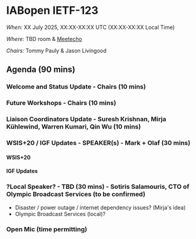 # IABopen IETF-123

*When:* XX July 2025, XX:XX-XX:XX UTC (XX:XX-XX:XX Local Time)

*Where:* TBD room & [Meetecho](https://meetings.conf.meetecho.com/ietf123/?group=iabopen&short=&item=1)

*Chairs:* Tommy Pauly & Jason Livingood

## Agenda (90 mins)

### Welcome and Status Update - Chairs (10 mins)

### Future Workshops - Chairs (10 mins)
  
### Liaison Coordinators Update - Suresh Krishnan, Mirja Kühlewind, Warren Kumari, Qin Wu (10 mins) 

### WSIS+20 / IGF Updates - SPEAKER(s) - Mark + Olaf (30 mins)

#### WSIS+20

#### IGF Updates

### ?Local Speaker? - TBD (30 mins) - Sotiris Salamouris, CTO of Olympic Broadcast Services (to be confirmed)
- Disaster / power outage / internet dependency issues? (Mirja's idea)
- Olympic Broadcast Services (local)?

### Open Mic (time permitting)
